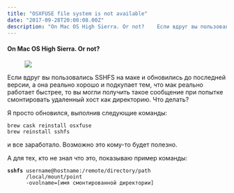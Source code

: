 ```yaml
---
title: "OSXFUSE file system is not available"
date: "2017-09-28T20:00:08.00Z"
description: "On Mac OS High Sierra. Or not?    Если вдруг вы пользовались SSHFS на маке и обновились до последней версии, а она реально хорош"
---
```


<!--kg-card-begin: html--><h4>On Mac OS High Sierra. Or not?</h4>
<figure>
<p><img data-width="2000" data-height="1125" src="https://cdn-images-1.medium.com/max/800/1*xNH7XlOTm9GQuGTHCSbuNw.jpeg"><br />
</figure>
<p>Если вдруг вы пользовались SSHFS на маке и обновились до последней версии, а она реально хорошо и подкупает тем, что мак реально работает быстрее, то вы могли получить такое сообщение при попытке смонтировать удаленный хост как директорию. Что делать?</p>
<p>Я просто обновился, выполнив следующие команды:</p>
<pre><code>brew cask reinstall osxfuse<br>brew reinstall sshfs</code></pre>
<p>и все заработало. Возможно это кому-то будет полезно.</p>
<p>А для тех, кто не знал что это, показываю пример команды:</p>
<pre><code><strong>sshfs</strong> username@hostname:/remote/directory/path <br>      /local/mount/point <br>      -ovolname=[имя смонтированной директории]</code></pre>
<!--kg-card-end: html-->

